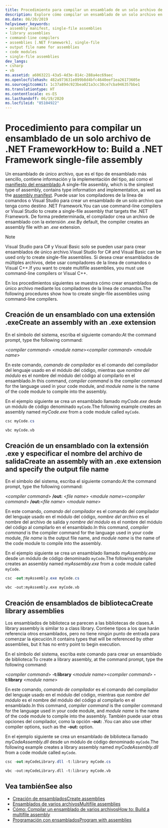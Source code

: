 ```yaml
---
title: Procedimiento para compilar un ensamblado de un solo archivo de .NET Framework
description: Explore cómo compilar un ensamblado de un solo archivo en .NET. Un ensamblado de un solo archivo puede ser una biblioteca (.dll) destinada a .NET o puede ser un archivo ejecutable (.exe).
ms.date: 08/20/2019
helpviewer_keywords:
- assembly manifest, single-file assemblies
- library assemblies
- command-line compilers
- assemblies [.NET Framework], single-file
- output file name for assemblies
- code modules
- single-file assemblies
dev_langs:
- csharp
- vb
ms.assetid: a6063221-43a5-4d3e-814c-288a4ec69aec
ms.openlocfilehash: 482a973631e899b8d4bfc4640eef1ea26173605e
ms.sourcegitcommit: 1c37a894c923bea021a3cc38ce7cba946357bbe1
ms.translationtype: HT
ms.contentlocale: es-ES
ms.lasthandoff: 06/19/2020
ms.locfileid: "85104922"
---
```

# <a name="how-to-build-a-net-framework-single-file-assembly"></a><span data-ttu-id="7cce0-104">Procedimiento para compilar un ensamblado de un solo archivo de .NET Framework</span><span class="sxs-lookup"><span data-stu-id="7cce0-104">How to: Build a .NET Framework single-file assembly</span></span>

<span data-ttu-id="7cce0-105">Un ensamblado de único archivo, que es el tipo de ensamblado más sencillo, contiene información y la implementación del tipo, así como el [manifiesto del ensamblado](../../standard/assembly/manifest.md).</span><span class="sxs-lookup"><span data-stu-id="7cce0-105">A single-file assembly, which is the simplest type of assembly, contains type information and implementation, as well as the [assembly manifest](../../standard/assembly/manifest.md).</span></span> <span data-ttu-id="7cce0-106">Puede usar los compiladores de la línea de comandos o Visual Studio para crear un ensamblado de un solo archivo que tenga como destino .NET Framework.</span><span class="sxs-lookup"><span data-stu-id="7cce0-106">You can use command-line compilers or Visual Studio to create a single-file assembly that targets the .NET Framework.</span></span> <span data-ttu-id="7cce0-107">De forma predeterminada, el compilador crea un archivo de ensamblado con la extensión *.exe*.</span><span class="sxs-lookup"><span data-stu-id="7cce0-107">By default, the compiler creates an assembly file with an *.exe* extension.</span></span>

> [!NOTE]
> <span data-ttu-id="7cce0-108">Visual Studio para C# y Visual Basic solo se pueden usar para crear ensamblados de único archivo.</span><span class="sxs-lookup"><span data-stu-id="7cce0-108">Visual Studio for C# and Visual Basic can be used only to create single-file assemblies.</span></span> <span data-ttu-id="7cce0-109">Si desea crear ensamblados de múltiples archivos, debe usar compiladores de la línea de comandos o Visual C++.</span><span class="sxs-lookup"><span data-stu-id="7cce0-109">If you want to create multifile assemblies, you must use command-line compilers or Visual C++.</span></span>

<span data-ttu-id="7cce0-110">En los procedimientos siguientes se muestra cómo crear ensamblados de único archivo mediante los compiladores de la línea de comandos.</span><span class="sxs-lookup"><span data-stu-id="7cce0-110">The following procedures show how to create single-file assemblies using command-line compilers.</span></span>

## <a name="create-an-assembly-with-an-exe-extension"></a><span data-ttu-id="7cce0-111">Creación de un ensamblado con una extensión .exe</span><span class="sxs-lookup"><span data-stu-id="7cce0-111">Create an assembly with an .exe extension</span></span>

<span data-ttu-id="7cce0-112">En el símbolo del sistema, escriba el siguiente comando:</span><span class="sxs-lookup"><span data-stu-id="7cce0-112">At the command prompt, type the following command:</span></span>

<span data-ttu-id="7cce0-113">\<*compiler command*> \<*module name*></span><span class="sxs-lookup"><span data-stu-id="7cce0-113">\<*compiler command*> \<*module name*></span></span>

<span data-ttu-id="7cce0-114">En este comando, *comando de compilador* es el comando del compilador del lenguaje usado en el módulo del código, mientras que *nombre del módulo* es el nombre del módulo del código al compilarlo en el ensamblado.</span><span class="sxs-lookup"><span data-stu-id="7cce0-114">In this command, *compiler command* is the compiler command for the language used in your code module, and *module name* is the name of the code module to compile into the assembly.</span></span>

<span data-ttu-id="7cce0-115">En el ejemplo siguiente se crea un ensamblado llamado *myCode.exe* desde un módulo de código denominado `myCode`.</span><span class="sxs-lookup"><span data-stu-id="7cce0-115">The following example creates an assembly named *myCode.exe* from a code module called `myCode`.</span></span>

```csharp
csc myCode.cs
```

```vb
vbc myCode.vb
```

## <a name="create-an-assembly-with-an-exe-extension-and-specify-the-output-file-name"></a><span data-ttu-id="7cce0-116">Creación de un ensamblado con la extensión .exe y especificar el nombre del archivo de salida</span><span class="sxs-lookup"><span data-stu-id="7cce0-116">Create an assembly with an .exe extension and specify the output file name</span></span>

<span data-ttu-id="7cce0-117">En el símbolo del sistema, escriba el siguiente comando:</span><span class="sxs-lookup"><span data-stu-id="7cce0-117">At the command prompt, type the following command:</span></span>

<span data-ttu-id="7cce0-118">\<*compiler command*> **/out:** \<*file name*> \<*module name*></span><span class="sxs-lookup"><span data-stu-id="7cce0-118">\<*compiler command*> **/out:**\<*file name*> \<*module name*></span></span>

<span data-ttu-id="7cce0-119">En este comando, *comando del compilador* es el comando del compilador del lenguaje usado en el módulo del código, *nombre del archivo* es el nombre del archivo de salida y *nombre del módulo* es el nombre del módulo del código al compilarlo en el ensamblado.</span><span class="sxs-lookup"><span data-stu-id="7cce0-119">In this command, *compiler command* is the compiler command for the language used in your code module, *file name* is the output file name, and *module name* is the name of the code module to compile into the assembly.</span></span>

<span data-ttu-id="7cce0-120">En el ejemplo siguiente se crea un ensamblado llamado *myAssembly.exe* desde un módulo de código denominado `myCode`.</span><span class="sxs-lookup"><span data-stu-id="7cce0-120">The following example creates an assembly named *myAssembly.exe* from a code module called `myCode`.</span></span>

```csharp
csc -out:myAssembly.exe myCode.cs
```

```vb
vbc -out:myAssembly.exe myCode.vb
```

## <a name="create-library-assemblies"></a><span data-ttu-id="7cce0-121">Creación de ensamblados de biblioteca</span><span class="sxs-lookup"><span data-stu-id="7cce0-121">Create library assemblies</span></span>
 <span data-ttu-id="7cce0-122">Los ensamblados de biblioteca se parecen a las bibliotecas de clases.</span><span class="sxs-lookup"><span data-stu-id="7cce0-122">A library assembly is similar to a class library.</span></span> <span data-ttu-id="7cce0-123">Contiene tipos a los que harán referencia otros ensamblados, pero no tiene ningún punto de entrada para comenzar la ejecución.</span><span class="sxs-lookup"><span data-stu-id="7cce0-123">It contains types that will be referenced by other assemblies, but it has no entry point to begin execution.</span></span>

<span data-ttu-id="7cce0-124">En el símbolo del sistema, escriba este comando para crear un ensamblado de biblioteca:</span><span class="sxs-lookup"><span data-stu-id="7cce0-124">To create a library assembly, at the command prompt, type the following command:</span></span>

<span data-ttu-id="7cce0-125">\<*compiler command*> **-t:library** \<*module name*></span><span class="sxs-lookup"><span data-stu-id="7cce0-125">\<*compiler command*> **-t:library** \<*module name*></span></span>

<span data-ttu-id="7cce0-126">En este comando, *comando de compilador* es el comando del compilador del lenguaje usado en el módulo del código, mientras que *nombre del módulo* es el nombre del módulo del código al compilarlo en el ensamblado.</span><span class="sxs-lookup"><span data-stu-id="7cce0-126">In this command, *compiler command* is the compiler command for the language used in your code module, and *module name* is the name of the code module to compile into the assembly.</span></span> <span data-ttu-id="7cce0-127">También puede usar otras opciones del compilador, como la opción **-out:** .</span><span class="sxs-lookup"><span data-stu-id="7cce0-127">You can also use other compiler options, such as the **-out:** option.</span></span>

<span data-ttu-id="7cce0-128">En el ejemplo siguiente se crea un ensamblado de biblioteca llamado *myCodeAssembly.dll* desde un módulo de código denominado `myCode`.</span><span class="sxs-lookup"><span data-stu-id="7cce0-128">The following example creates a library assembly named *myCodeAssembly.dll* from a code module called `myCode`.</span></span>

```csharp
csc -out:myCodeLibrary.dll -t:library myCode.cs
```

```vb
vbc -out:myCodeLibrary.dll -t:library myCode.vb
```

## <a name="see-also"></a><span data-ttu-id="7cce0-129">Vea también</span><span class="sxs-lookup"><span data-stu-id="7cce0-129">See also</span></span>

- [<span data-ttu-id="7cce0-130">Creación de ensamblados</span><span class="sxs-lookup"><span data-stu-id="7cce0-130">Create assemblies</span></span>](../../standard/assembly/create.md)
- [<span data-ttu-id="7cce0-131">Ensamblados de varios archivos</span><span class="sxs-lookup"><span data-stu-id="7cce0-131">Multifile assemblies</span></span>](multifile-assemblies.md)
- [<span data-ttu-id="7cce0-132">Cómo: Compilar un ensamblado de varios archivos</span><span class="sxs-lookup"><span data-stu-id="7cce0-132">How to: Build a multifile assembly</span></span>](build-multifile-assembly.md)
- [<span data-ttu-id="7cce0-133">Programación con ensamblados</span><span class="sxs-lookup"><span data-stu-id="7cce0-133">Program with assemblies</span></span>](../../standard/assembly/index.md)
